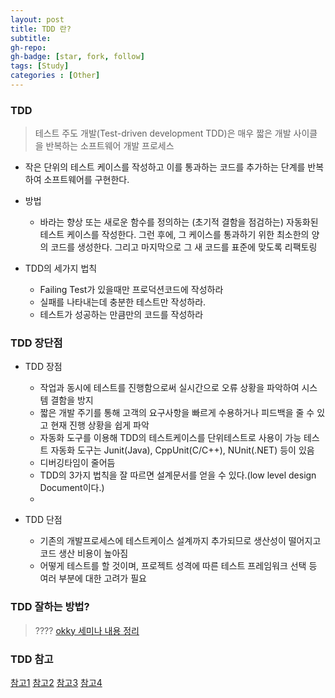 ```yaml
---
layout: post
title: TDD 란?
subtitle: 
gh-repo: 
gh-badge: [star, fork, follow]
tags: [Study]
categories : [Other]
---
```


### TDD
> 테스트 주도 개발(Test-driven development TDD)은 매우 짧은 개발 사이클을 반복하는 소프트웨어 개발 프로세스

* 작은 단위의 테스트 케이스를 작성하고 이를 통과하는 코드를 추가하는 단계를 반복하여 소프트웨어를 구현한다.

* 방법
    - 바라는 향상 또는 새로운 함수를 정의하는 (초기적 결함을 점검하는) 자동화된 테스트 케이스를 작성한다. 그런 후에, 그 케이스를 통과하기 위한 최소한의 양의 코드를 생성한다. 그리고 마지막으로 그 새 코드를 표준에 맞도록 리팩토링

* TDD의 세가지 법칙
    - Failing Test가 있을때만 프로덕션코드에 작성하라
    - 실패를 나타내는데 충분한 테스트만 작성하라.
    - 테스트가 성공하는 만큼만의 코드를 작성하라

### TDD 장단점

* TDD 장점
    -  작업과 동시에 테스트를 진행함으로써 실시간으로 오류 상황을 파악하여 시스템 결함을 방지
    -  짧은 개발 주기를 통해 고객의 요구사항을 빠르게 수용하거나 피드백을 줄 수 있고 현재 진행 상황을 쉽게 파악
    - 자동화 도구를 이용해 TDD의 테스트케이스를 단위테스트로 사용이 가능
   테스트 자동화 도구는 Junit(Java), CppUnit(C/C++), NUnit(.NET) 등이 있음
    - 디버깅타임이 줄어듬
    - TDD의 3가지 법칙을 잘 따르면 설계문서를 얻을 수 있다.(low level design Document이다.)
    -  
 
* TDD 단점
    - 기존의 개발프로세스에 테스트케이스 설계까지 추가되므로 생산성이 떨어지고 코드 생산 비용이 높아짐
    - 어떻게 테스트를 할 것이며, 프로젝트 성격에 따른 테스트 프레임워크 선택 등 여러 부분에 대한 고려가 필요



### TDD 잘하는 방법?
 > ???? 
[okky 세미나 내용 정리](https://jojoldu.tistory.com/306)




 ### TDD 참고

 [참고1](https://soulpark.wordpress.com/2012/09/12/test-driven-development/)
 [참고2](https://nesoy.github.io/articles/2017-01/TDD)
 [참고3](https://gmlwjd9405.github.io/2018/06/03/agile-tdd.html)
 [참고4](https://medium.com/@codesquad_yoda/%ED%9A%A8%EA%B3%BC%EC%A0%81%EC%9C%BC%EB%A1%9C-tdd-%EB%A6%AC%ED%8C%A9%ED%86%A0%EB%A7%81-oop%EB%A5%BC-%EC%97%B0%EC%8A%B5%ED%95%98%EB%8A%94-%EB%B0%A9%EB%B2%95%EC%9D%80-7ecc9ddb5d45)